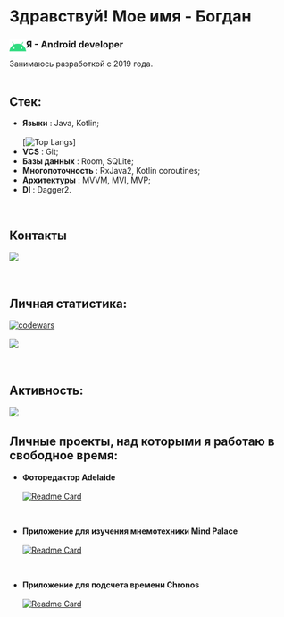 # Здравствуй! Мое имя - Богдан  
### Я - Аndroid developer <img align="left" width="30px" src="./src/icons8-android-os-48.png/">
Занимаюсь разработкой с 2019 года.
<br>
<br>

## Стек:
- **Языки** : Java, Kotlin;<br>  
[![Top Langs](https://github-readme-stats.vercel.app/api/top-langs/?username=AnadolStudio&theme=dark)]<br>
- **VCS** : Git;<br>
- **Базы данных** : Room, SQLite;<br>
- **Многопоточность** : RxJava2, Kotlin coroutines;<br>
- **Архитектуры** : MVVM, MVI, MVP;<br>
- **DI** : Dagger2.<br>

<br>

## Контакты
<a name="telegram" href="https://t.me/idrolal"><img width="50px" src="https://img.icons8.com/color/344/telegram-app--v1.png"/></a>

<br>

## Личная статистика:
[![codewars](https://www.codewars.com/users/Anadol/badges/large)](https://www.codewars.com/users/Anadol)<br>    
![](https://github-profile-summary-cards.vercel.app/api/cards/stats?username=daniilshat&theme=solarized_dark)

<br>

## Активность:
![](https://github-profile-summary-cards.vercel.app/api/cards/profile-details?username=AnadolStudio&theme=solarized_dark)
<br>

## Личные проекты, над которыми я работаю в свободное время:
- **Фоторедактор Adelaide** <br>  
[![Readme Card](https://github-readme-stats.vercel.app/api/pin/?username=AnadolStudio&repo=Adelaide&theme=dark)](https://github.com/AnadolStudio/Adelaide)
<br>  

- **Приложение для изучения мнемотехники Mind Palace** <br>  
[![Readme Card](https://github-readme-stats.vercel.app/api/pin/?username=AnadolStudio&repo=MindPalace&theme=dark)](https://github.com/AnadolStudio/MindPalace)
<br>  

- **Приложение для подсчета времени Chronos** <br>  
[![Readme Card](https://github-readme-stats.vercel.app/api/pin/?username=AnadolStudio&repo=Chronos&theme=dark)](https://github.com/AnadolStudio/Chronos)
